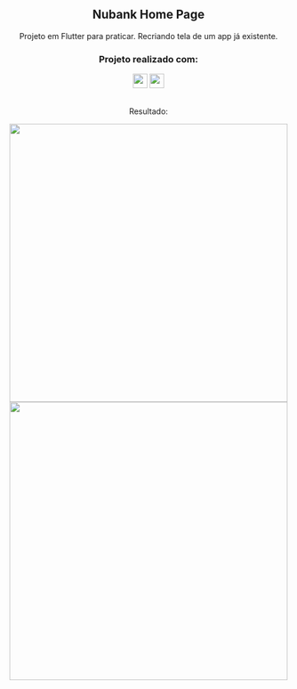 <h2 align="center">Nubank Home Page</h2>

<p align="center">Projeto em Flutter para praticar. Recriando tela de um app já existente.</p>

<h3 align="center">Projeto realizado com:</h3>

<div align="center">
  <img height="26em" src="https://img.shields.io/badge/Dart-0175C2?style=for-the-badge&logo=dart&logoColor=white" >
  <img height="26em" src="https://img.shields.io/badge/Flutter-02569B?style=for-the-badge&logo=flutter&logoColor=white" >
</div>

##

<p align="center">Resultado:</p>

<div align="center">
  <img height="500" src="https://user-images.githubusercontent.com/72527935/148104772-b1fa5688-75d8-4173-9cfe-18f7ff3a1f25.png" >
  <img height="500" src="https://user-images.githubusercontent.com/72527935/148104779-1a8b360f-04a9-4e79-a3fb-c40fbd7333a9.png" >
</div>



